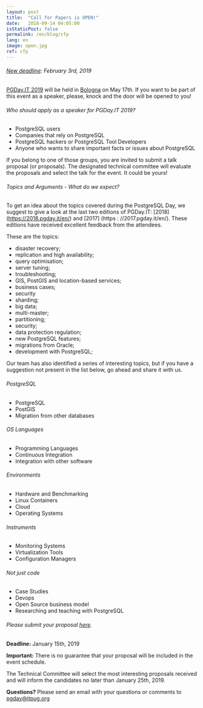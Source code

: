 ```yaml
---
layout: post
title:  "Call for Papers is OPEN!"
date:   2018-09-14 04:05:00
isStaticPost: false
permalink: /en/blog/cfp
lang: en
image: open.jpg
ref: cfp
---
```


###### [New deadline](http://2019.pgday.it/en/blog/cfp_postponed): February 3rd, 2019

[PGDay.IT 2019](https://2019.pgday.it/en/) will be held in [Bologna](https://2019.pgday.it/en/logistics/) on May 17th. If you want to be part of this event as a speaker, please, knock and the door will be opened to you!

###### Who should apply as a speaker for PGDay.IT 2019?

* PostgreSQL users
* Companies that rely on PostgreSQL
* PostgreSQL hackers or PostgreSQL Tool Developers
* Anyone who wants to share important facts or issues about PostgreSQL

If you belong to one of those groups, you are invited to submit a talk proposal (or proposals). The designated technical committee will evaluate the proposals and select the talk for the event. It could be yours!

###### Topics and Arguments - What do we expect?

To get an idea about the topics covered during the PostgreSQL Day, we suggest to give a look at the last two editions of PGDay.IT: [2018] (https://2018.pgday.it/en/) and [2017] (https : //2017.pgday.it/en/). These editions have received excellent feedback from the attendees.

These are the topics:

* disaster recovery;
* replication and high availability;
* query optimisation;
* server tuning;
* troubleshooting;
* GIS, PostGIS and location-based services;
* business cases;
* security
* sharding;
* big data;
* multi-master;
* partitioning;
* security;
* data protection regulation;
* new PostgreSQL features;
* migrations from Oracle;
* development with PostgreSQL;

Our team has also identified a series of interesting topics, but if you have a suggestion not present in the list below, go ahead and share it with us.

###### PostgreSQL

* PostgreSQL
* PostGIS
* Migration from other databases

###### OS Languages

* Programming Languages
* Continuous Integration
* Integration with other software

###### Environments

* Hardware and Benchmarking
* Linux Containers
* Cloud
* Operating Systems

###### Instruments

* Monitoring Systems
* Virtualization Tools
* Configuration Managers

###### Not just code

* Case Studies
* Devops
* Open Source business model
* Researching and teaching with PostgreSQL

###### Please submit your proposal [here](https://docs.google.com/forms/d/e/1FAIpQLSeYcLyrPIdiMMf5UsQMUV6riNwXVVqBR0-RMainTmO0MJLlKA/viewform).

__Deadline:__ January 15th, 2019

__Important:__ There is no guarantee that your proposal will be included in the event schedule.

The Technical Committee will select the most interesting proposals received and will inform the candidates no later than January 25th, 2019.

__Questions?__
Please send an email with your questions or comments to [pgday@itpug.org](mailto:pgday@itpug.org)
